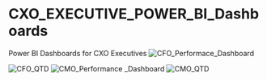 # CXO_EXECUTIVE_POWER_BI_Dashboards
Power BI Dashboards for CXO Executives
![CFO_Performace_Dashboard](https://github.com/user-attachments/assets/977f9a6a-9b06-494d-b83d-432e94d859fe)

![CFO_QTD](https://github.com/user-attachments/assets/a161f778-f55b-4664-ba4f-04c488839208)
![CMO_Performance _Dashboard](https://github.com/user-attachments/assets/5420b51f-82d5-46b2-959a-301282b4a92d)
![CMO_QTD](https://github.com/user-attachments/assets/cbd2a057-17f2-4edf-8f0c-3a044903097a)
